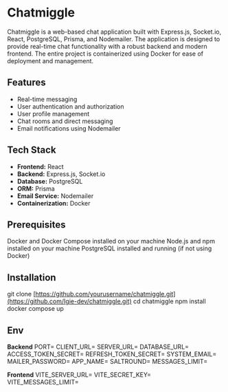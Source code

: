 # Chatmiggle

Chatmiggle is a web-based chat application built with Express.js, Socket.io, React, PostgreSQL, Prisma, and Nodemailer.
The application is designed to provide real-time chat functionality with a robust backend and modern frontend.
The entire project is containerized using Docker for ease of deployment and management.

## Features
+ Real-time messaging
+ User authentication and authorization
+ User profile management
+ Chat rooms and direct messaging
+ Email notifications using Nodemailer

## Tech Stack
+ **Frontend:** React
+ **Backend:** Express.js, Socket.io
+ **Database:** PostgreSQL
+ **ORM:** Prisma
+ **Email Service:** Nodemailer
+ **Containerization:** Docker

## Prerequisites
Docker and Docker Compose installed on your machine
Node.js and npm installed on your machine
PostgreSQL installed and running (if not using Docker)

## Installation

git clone [https://github.com/yourusername/chatmiggle.git](https://github.com/Igie-dev/chatmiggle.git)
cd chatmiggle
npm install
docker compose up


## Env
**Backend** 
PORT=
CLIENT_URL=
SERVER_URL=
DATABASE_URL=
ACCESS_TOKEN_SECRET=
REFRESH_TOKEN_SECRET=
SYSTEM_EMAIL=
MAILER_PASSWORD=
APP_NAME=
SALTROUND=
MESSAGES_LIMIT=

**Frontend** 
VITE_SERVER_URL=
VITE_SECRET_KEY=
VITE_MESSAGES_LIMIT=
